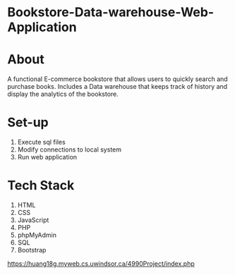 # Bookstore-Data-warehouse-Web-Application #
# About #
A functional E-commerce bookstore that allows users to quickly search and purchase books.
Includes a Data warehouse that keeps track of history and display the analytics of the bookstore.

# Set-up #
1. Execute sql files
2. Modify connections to local system
3. Run web application

# Tech Stack #
1. HTML
2. CSS
3. JavaScript
4. PHP
5. phpMyAdmin
6. SQL
7. Bootstrap

https://huang18g.myweb.cs.uwindsor.ca/4990Project/index.php
